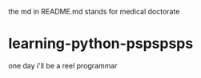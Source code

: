 the md in README.md stands for medical doctorate
# learning-python-pspspsps
one day i'll be a reel programmar
